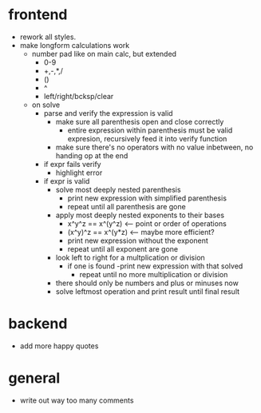 # frontend
- rework all styles.
- make longform calculations work
  - number pad like on main calc, but extended
    - 0-9
    - +,-,*,/
    - ()
    - ^
    - left/right/bcksp/clear
  - on solve
    - parse and verify the expression is valid
      - make sure all parenthesis open and close correctly
        - entire expression within parenthesis must be valid expresion, recursively feed it into verify function
      - make sure there's no operators with no value inbetween, no handing op at the end
    - if expr fails verify
      - highlight error
    - if expr is valid
      - solve most deeply nested parenthesis
        - print new expression with simplified parenthesis
        - repeat until all parenthesis are gone
      - apply most deeply nested exponents to their bases
        - x^y^z == x^(y^z)  <-- point or order of operations
        - (x^y)^z == x^(y*z) <-- maybe more efficient?
        - print new expression without the exponent
        - repeat until all exponent are gone
      - look left to right for a multplication or division
        - if one is found
          -print new expression with that solved
          - repeat until no more multiplication or division
      - there should only be numbers and plus or minuses now
      - solve leftmost operation and print result until final result
            
# backend
- add more happy quotes
# general
- write out way too many comments
